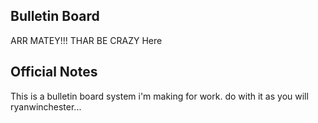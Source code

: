 ## Bulletin Board

ARR MATEY!!! THAR BE CRAZY Here


## Official Notes

This is a bulletin board system i'm making for work. do with it as you will ryanwinchester...
